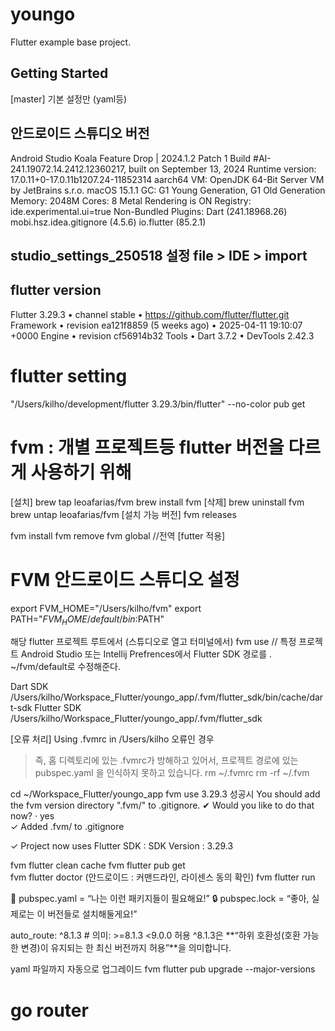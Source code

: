 # youngo

Flutter example base project.

## Getting Started

[master] 기본 설정만 (yaml등)


## 안드로이드 스튜디오 버전
Android Studio Koala Feature Drop | 2024.1.2 Patch 1
Build #AI-241.19072.14.2412.12360217, built on September 13, 2024
Runtime version: 17.0.11+0-17.0.11b1207.24-11852314 aarch64
VM: OpenJDK 64-Bit Server VM by JetBrains s.r.o.
macOS 15.1.1
GC: G1 Young Generation, G1 Old Generation
Memory: 2048M
Cores: 8
Metal Rendering is ON
Registry:
ide.experimental.ui=true
Non-Bundled Plugins:
Dart (241.18968.26)
mobi.hsz.idea.gitignore (4.5.6)
io.flutter (85.2.1)

## studio_settings_250518 설정 file > IDE > import

## flutter version
Flutter 3.29.3 • channel stable • https://github.com/flutter/flutter.git
Framework • revision ea121f8859 (5 weeks ago) • 2025-04-11 19:10:07 +0000
Engine • revision cf56914b32
Tools • Dart 3.7.2 • DevTools 2.42.3

# flutter setting
"/Users/kilho/development/flutter 3.29.3/bin/flutter" --no-color pub get

# fvm : 개별 프로젝트등 flutter 버전을 다르게 사용하기 위해 
[설치]
brew tap leoafarias/fvm
brew install fvm
[삭제]
brew uninstall fvm
brew untap leoafarias/fvm
[설치 가능 버전]
fvm releases

fvm install <version>
fvm remove <version>
fvm global <version> //전역
[futter 적용]

# FVM 안드로이드 스튜디오 설정
export FVM_HOME="/Users/kilho/fvm"
export PATH="$FVM_HOME/default/bin:$PATH"

해당 flutter 프로젝트 루트에서 (스튜디오로 열고 터미널에서)
fvm use <version> // 특정 프로젝트
Android Studio 또는 Intellij Prefrences에서 Flutter SDK 경로를 . ~/fvm/default로 수정해준다.

Dart SDK
/Users/kilho/Workspace_Flutter/youngo_app/.fvm/flutter_sdk/bin/cache/dart-sdk
Flutter SDK
/Users/kilho/Workspace_Flutter/youngo_app/.fvm/flutter_sdk


[오류 처리]
Using .fvmrc in /Users/kilho 오류인 경우
> 즉, 홈 디렉토리에 있는 .fvmrc가 방해하고 있어서, 프로젝트 경로에 있는 pubspec.yaml 을 인식하지 못하고 있습니다.
rm ~/.fvmrc
rm -rf ~/.fvm

cd ~/Workspace_Flutter/youngo_app
fvm use 3.29.3
성공시
You should add the fvm version directory ".fvm/" to .gitignore.
✔ Would you like to do that now? · yes                                                                                                                            
✓ Added .fvm/ to .gitignore

✓ Project now uses Flutter SDK : SDK Version : 3.29.3

fvm flutter clean cache
fvm flutter pub get   
fvm flutter doctor (안드로이드 : 커맨드라인, 라이센스 동의 확인)
fvm flutter run

🧾 pubspec.yaml = “나는 이런 패키지들이 필요해요!”
🔒 pubspec.lock = “좋아, 실제로는 이 버전들로 설치해둘게요!”

auto_route: ^8.1.3  # 의미: >=8.1.3 <9.0.0 허용
^8.1.3은 **“하위 호환성(호환 가능한 변경)이 유지되는 한 최신 버전까지 허용”**을 의미합니다.

yaml 파일까지 자동으로 업그레이드
fvm flutter pub upgrade --major-versions

# go router
